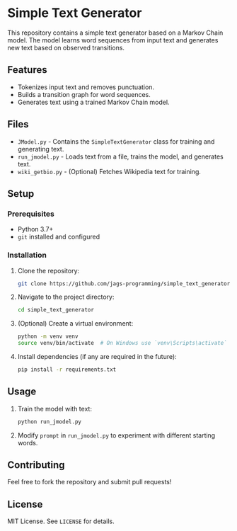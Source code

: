 # Simple Text Generator

This repository contains a simple text generator based on a Markov Chain model. The model learns word sequences from input text and generates new text based on observed transitions.

## Features
- Tokenizes input text and removes punctuation.
- Builds a transition graph for word sequences.
- Generates text using a trained Markov Chain model.

## Files
- `JModel.py` - Contains the `SimpleTextGenerator` class for training and generating text.
- `run_jmodel.py` - Loads text from a file, trains the model, and generates text.
- `wiki_getbio.py` - (Optional) Fetches Wikipedia text for training.

## Setup
### Prerequisites
- Python 3.7+
- `git` installed and configured

### Installation
1. Clone the repository:
   ```sh
   git clone https://github.com/jags-programming/simple_text_generator.git
   ```
2. Navigate to the project directory:
   ```sh
   cd simple_text_generator
   ```
3. (Optional) Create a virtual environment:
   ```sh
   python -m venv venv
   source venv/bin/activate  # On Windows use `venv\Scripts\activate`
   ```
4. Install dependencies (if any are required in the future):
   ```sh
   pip install -r requirements.txt
   ```

## Usage
1. Train the model with text:
   ```sh
   python run_jmodel.py
   ```
2. Modify `prompt` in `run_jmodel.py` to experiment with different starting words.

## Contributing
Feel free to fork the repository and submit pull requests!

## License
MIT License. See `LICENSE` for details.

